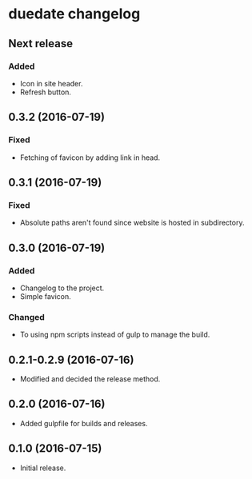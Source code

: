 # duedate changelog

## Next release
### Added
- Icon in site header.
- Refresh button.

## 0.3.2 (2016-07-19)
### Fixed
- Fetching of favicon by adding link in head.

## 0.3.1 (2016-07-19)
### Fixed
- Absolute paths aren't found since website is hosted in subdirectory.

## 0.3.0 (2016-07-19)
### Added
- Changelog to the project.
- Simple favicon.
### Changed
- To using npm scripts instead of gulp to manage the build.

## 0.2.1-0.2.9 (2016-07-16)
- Modified and decided the release method.

## 0.2.0 (2016-07-16)
- Added gulpfile for builds and releases.

## 0.1.0 (2016-07-15)
- Initial release.
